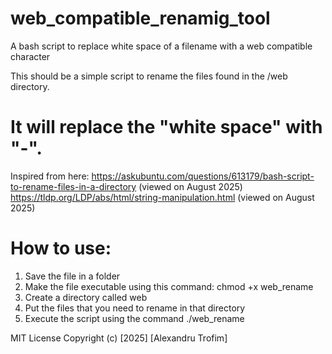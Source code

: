 # web_compatible_renamig_tool
A bash script to replace white space of a filename with a web compatible character


This should be a simple script to rename the files found in the /web directory.
# It will replace the "white space" with "-".
Inspired from here: 
https://askubuntu.com/questions/613179/bash-script-to-rename-files-in-a-directory (viewed on August 2025)
https://tldp.org/LDP/abs/html/string-manipulation.html (viewed on August 2025)

# How to use:
1. Save the file in a folder
2. Make the file executable using this command: chmod +x web_rename
3. Create a directory called web
4. Put the files that you need to rename in that directory
5. Execute the script using the command ./web_rename

MIT License
Copyright (c) [2025] [Alexandru Trofim]
